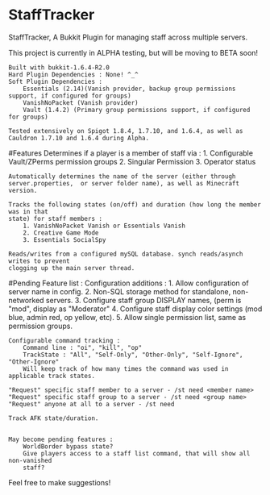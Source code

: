 # StaffTracker
StaffTracker, A Bukkit Plugin for managing staff across multiple servers.

This project is currently in ALPHA testing, but will be moving to BETA soon!

  	Built with bukkit-1.6.4-R2.0
	Hard Plugin Dependencies : None! ^_^
    Soft Plugin Dependencies :
    	Essentials (2.14)(Vanish provider, backup group permissions support, if configured for groups)
    	VanishNoPacket (Vanish provider)
    	Vault (1.4.2) (Primary group permissions support, if configured for groups)   
    	
	Tested extensively on Spigot 1.8.4, 1.7.10, and 1.6.4, as well as Cauldron 1.7.10 and 1.6.4 during Alpha.
	
#Features
	Determines if a player is a member of staff via :
		1. Configurable Vault/ZPerms permission groups
		2. Singular Permission
		3. Operator status
		
	Automatically determines the name of the server (either through server.properties, 	or server folder name), as well as Minecraft version.
		
	Tracks the following states (on/off) and duration (how long the member was in that
	state) for staff members :
		1. VanishNoPacket Vanish or Essentials Vanish
		2. Creative Game Mode
		3. Essentials SocialSpy	
		
	Reads/writes from a configured mySQL database. synch reads/asynch writes to prevent
	clogging up the main server thread.
	
	
#Pending Feature list :
	Configuration additions :
		1. Allow configuration of server name in config.
		2. Non-SQL storage method for standalone, non-networked servers.
		3. 	Configure staff group DISPLAY names, (perm is "mod", display as "Moderator"
		4. Configure staff display color settings (mod blue, admin red, op yellow, etc).
		5. Allow single permission list, same as permission groups.
	
	Configurable command tracking :
		Command line : "oi", "kill", "op"
		TrackState : "All", "Self-Only", "Other-Only", "Self-Ignore", "Other-Ignore"
		Will keep track of how many times the command was used in applicable track states.

	"Request" specific staff member to a server - /st need <member name>
	"Request" specific staff group to a server - /st need <group name>
	"Request" anyone at all to a server - /st need
	
	Track AFK state/duration.

    
	May become pending features :
    	WorldBorder bypass state?
    	Give players access to a staff list command, that will show all non-vanished
    	staff?
    	
    	

Feel free to make suggestions!